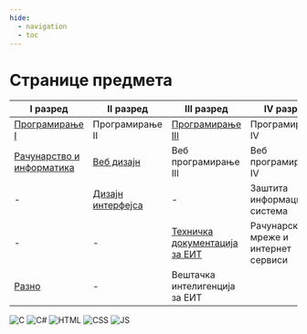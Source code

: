 ```yaml
---
hide:
  - navigation
  - toc
---
```


# Странице предмета

| I разред                                        | II разред                            | III разред                                          | IV разред                           |
|-------------------------------------------------|--------------------------------------|-----------------------------------------------------|-------------------------------------|
| [Програмирање I](./prog1/index.md)              | Програмирање II                      | [Програмирање III](./prog3/index.md)                | Програмирање IV                     |
| [Рачунарство и информатика](./compsci/index.md) | [Веб дизајн](./webd/index.md)        | Веб програмирање III                                | Веб програмирање IV                 |
| -                                               | [Дизајн интерфејса](./uiux/index.md) | -                                                   | Заштита информационих система       |
| -                                               | -                                    | [Техничка документација за ЕИТ](./techdoc/index.md) | Рачунарске мреже и интернет сервиси |
| [Разно](misc/index.md)                          | -                                    | Вештачка интелигенција за ЕИТ                       |                                     |

![C](https://badgen.net/badge/C/MSVC/blue?icon=visualstudio)
![C#](https://badgen.net/badge/C%23/.NET/purple?icon=visualstudio)
![HTML](https://badgen.net/badge/HTML/5/red?icon=chrome)
![CSS](https://badgen.net/badge/CSS/3/blue?icon=chrome)
![JS](https://badgen.net/badge/JS/ES15/yellow?icon=chrome)
